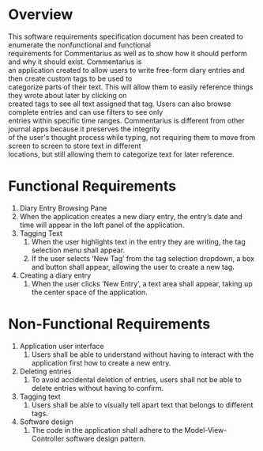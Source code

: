 # Overview

This software requirements specification document has been created to enumerate the nonfunctional and functional  
requirements for Commentarius as well as to show how it should perform and why it should exist. Commentarius is  
an application created to allow users to write free-form diary entries and then create custom tags to be used to   
categorize parts of their text. This will allow them to easily reference things they wrote about later by clicking on   
created tags to see all text assigned that tag. Users can also browse complete entries and can use filters to see only  
entries within specific time ranges. Commentarius is different from other journal apps because it preserves the integrity  
of the user's thought process while typing, not requiring them to move from screen to screen to store text in different  
locations, but still allowing them to categorize text for later reference.

# Functional Requirements  

1. Diary Entry Browsing Pane
1. When the application creates a new diary entry, the entry’s date and time will appear in the left panel of the application.
2. Tagging Text
   1. When the user highlights text in the entry they are writing, the tag selection menu shall appear.
   2. If the user selects ‘New Tag’ from the tag selection dropdown, a box and button shall appear, allowing the user to create a new tag.
3. Creating a diary entry
   1. When the user clicks ‘New Entry’, a text area shall appear, taking up the center space of the application.  
    
# Non-Functional Requirements
1. Application user interface
   1. Users shall be able to understand without having to interact with the application first how to create a new entry.
2. Deleting entries
   1. To avoid accidental deletion of entries, users shall not be able to delete entries without having to confirm.
3. Tagging text
   1. Users shall be able to visually tell apart text that belongs to different tags.
4. Software design
   1. The code in the application shall adhere to the Model-View-Controller software design pattern.
